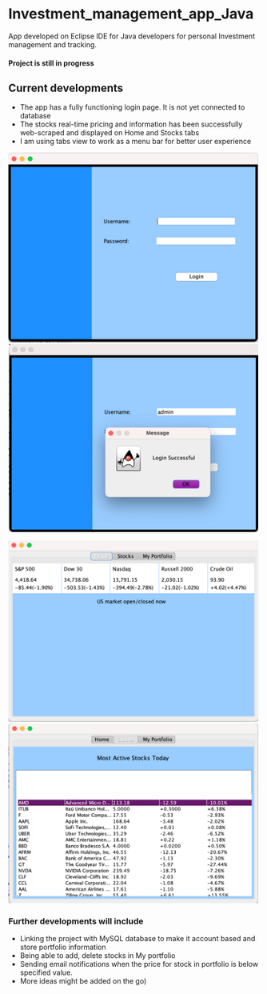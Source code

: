 # Investment_management_app_Java
App developed on Eclipse IDE for Java developers for personal Investment management and tracking. 

#### Project is still in progress

## Current developments
- The app has a fully functioning login page. It is not yet connected to database 
- The stocks real-time pricing and information has been successfully web-scraped and displayed on Home and Stocks tabs
- I am using tabs view to work as a menu bar for better user experience 

<p>
  <img src="screenshots/login_page.png" width = 500px />
  <img src="screenshots/login_success.png" width = 500px /> 
</p>

<p>
  <img src="screenshots/dashboard.png" width = 500px />
  <img src="screenshots/all_stocks_table.png" width = 500px /> 
</p>

### Further developments will include 
- Linking the project with MySQL database to make it account based and store portfolio information 
- Being able to add, delete stocks in My portfolio 
- Sending email notifications when the price for stock in portfolio is below specified value. 
- More ideas might be added on the go)
